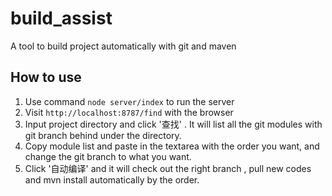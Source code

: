 # build_assist
A tool to build project automatically with git and maven

## How to use

1. Use command `node server/index` to run the server
2. Visit `http://localhost:8787/find` with the browser
3. Input project directory and click '查找' . It will list all the git modules with git branch behind under the directory.
4. Copy module list and paste in the textarea with the order you want, and change the git branch to what you want.
5. Click '自动编译' and it will check out the right branch , pull new codes and mvn install automatically by the order.
